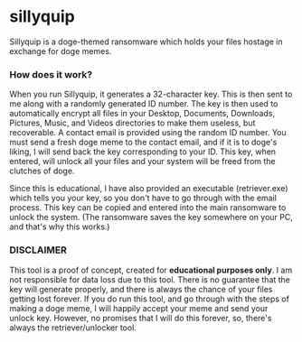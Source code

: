 # sillyquip

Sillyquip is a doge-themed ransomware which holds your files hostage in exchange for doge memes.

### How does it work?

When you run Sillyquip, it generates a 32-character key. This is then sent to me along with a randomly generated ID number. The key is then used to automatically encrypt all files in your Desktop, Documents, Downloads, Pictures, Music, and Videos directories to make them useless, but recoverable. A contact email is provided using the random ID number. You must send a fresh doge meme to the contact email, and if it is to doge's liking, I will send back the key corresponding to your ID. This key, when entered, will unlock all your files and your system will be freed from the clutches of doge.

Since this is educational, I have also provided an executable (retriever.exe) which tells you your key, so you don't have to go through with the email process. This key can be copied and entered into the main ransomware to unlock the system. (The ransomware saves the key somewhere on your PC, and that's why this works.)

### DISCLAIMER

This tool is a proof of concept, created for **educational purposes only**. I am not responsible for data loss due to this tool. There is no guarantee that the key will generate properly, and there is always the chance of your files getting lost forever. If you do run this tool, and go through with the steps of making a doge meme, I will happily accept your meme and send your unlock key. However, no promises that I will do this forever, so, there's always the retriever/unlocker tool.
